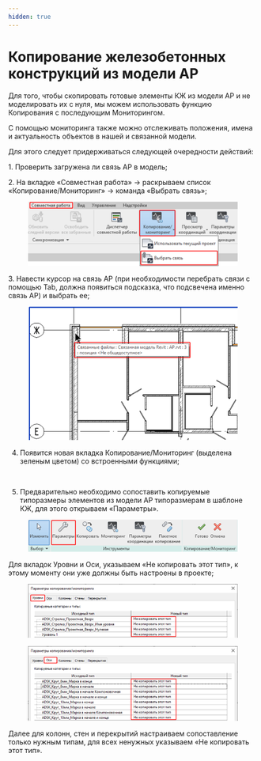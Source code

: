 ```yaml
---
hidden: true
---
```


# Копирование железобетонных конструкций из модели АР

Для того, чтобы скопировать готовые элементы КЖ из модели АР и не моделировать их с нуля, мы можем использовать функцию Копирования с последующим Мониторингом.

С помощью мониторинга также можно отслеживать положения, имена и актуальность объектов в нашей и связанной модели.

Для этого следует придерживаться следующей очередности действий:

1\. Проверить загружена ли связь АР в модель;

2\. На вкладке «Совместная работа» → раскрываем список «Копирование/Мониторинг» → команда «Выбрать связь»;

<figure><img src="../../.gitbook/assets/Мониторинг.png" alt=""><figcaption></figcaption></figure>

3\. Навести курсор на связь АР (при необходимости перебрать связи с помощью Tab, должна появиться подсказка, что подсвечена именно связь АР) и выбрать ее;

<figure><img src="../../.gitbook/assets/Мониторинг1.png" alt=""><figcaption></figcaption></figure>

4. Появится новая вкладка Копирование/Мониторинг (выделена зеленым цветом) со встроенными функциями;

<figure><img src="../../.gitbook/assets/мониторинг 2.avif" alt=""><figcaption></figcaption></figure>

5. Предварительно необходимо сопоставить копируемые типоразмеры элементов из модели АР типоразмерам в шаблоне КЖ, для этого открываем «Параметры».

<figure><img src="../../.gitbook/assets/Мониторинг3.png" alt=""><figcaption></figcaption></figure>

Для вкладок Уровни и Оси, указываем «Не копировать этот тип», к этому моменту они уже должны быть настроены в проекте;

<figure><img src="../../.gitbook/assets/Мониторинг4.png" alt=""><figcaption></figcaption></figure>

<figure><img src="../../.gitbook/assets/Мониторинг5.png" alt=""><figcaption></figcaption></figure>

Далее для колонн, стен и перекрытий настраиваем сопоставление только нужным типам, для всех ненужных указываем «Не копировать этот тип».
